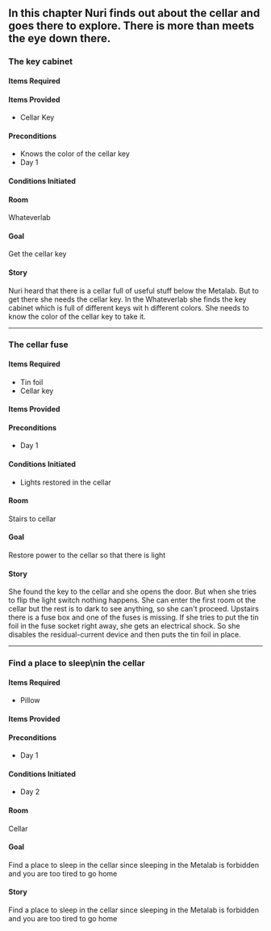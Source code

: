 ## In this chapter Nuri finds out about the cellar and goes there to explore. There is more than meets the eye down there.

### The key cabinet
#### Items Required

#### Items Provided
* Cellar Key

#### Preconditions
* Knows the color of the cellar key
* Day 1

#### Conditions Initiated

#### Room
Whateverlab

#### Goal
Get the cellar key

#### Story
Nuri heard that there is a cellar full of useful stuff below the Metalab. But to get there she needs the cellar key. In the Whateverlab she finds the key cabinet which is full of different keys wit h different colors. She needs to know the color of the cellar key to take it.

------------------

### The cellar fuse
#### Items Required
* Tin foil
* Cellar key

#### Items Provided

#### Preconditions
* Day 1

#### Conditions Initiated
* Lights restored in the cellar

#### Room
Stairs to cellar

#### Goal
Restore power to the cellar so that there is light

#### Story
She found the key to the cellar and she opens the door. But when she tries to flip the light switch nothing happens. She can enter the first room ot the cellar but the rest is to dark to see anything, so she can't proceed.
Upstairs there is a fuse box and one of the fuses is missing. If she tries to put the tin foil in the fuse socket right away, she gets an electrical shock. So she disables the residual-current device and then puts the tin foil in place.

------------------

### Find a place to sleep\nin the cellar
#### Items Required
* Pillow 

#### Items Provided

#### Preconditions
* Day 1

#### Conditions Initiated
* Day 2

#### Room
Cellar

#### Goal
Find a place to sleep in the cellar since sleeping in the Metalab is forbidden and you are too tired to go home

#### Story
Find a place to sleep in the cellar since sleeping in the Metalab is forbidden and you are too tired to go home


